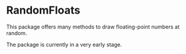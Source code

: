 # RandomFloats

This package offers many methods to draw floating-point numbers at random.

The package is currently in a very early stage.
